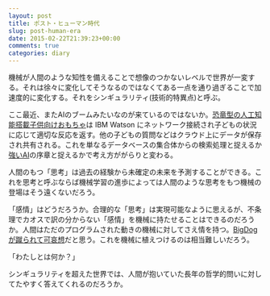 ```yaml
---
layout: post
title: ポスト・ヒューマン時代
slug: post-human-era
date: 2015-02-22T21:39:23+00:00
comments: true
categories: diary
---
```


機械が人間のような知性を備えることで想像のつかないレベルで世界が一変する。それは徐々に変化してそうなるのではなくてある一点を通り過ぎることで加速度的に変化する。それをシンギュラリティ(技術的特異点)と呼ぶ。

ここ最近、またAIのブームみたいなのが来ているのではないか。<a href="http://jp.techcrunch.com/2015/02/17/20150216elemental-path-debuts-the-first-toys-powered-by-ibm-watson/" target="_blank">恐竜型の人工知能搭載子供向けおもちゃ</a>は IBM Watson にネットワーク接続され子どもの状況に応じて適切な反応を返す。他の子どもの質問などはクラウド上にデータが保存され共有される。これを単なるデータベースの集合体からの検索処理と捉えるか<a href="http://ja.wikipedia.org/wiki/%E5%BC%B7%E3%81%84AI%E3%81%A8%E5%BC%B1%E3%81%84AI" title="強いAI" target="_blank">強いAI</a>の序章と捉えるかで考え方ががらりと変わる。

人間のもつ「思考」は過去の経験から未確定の未来を予測することができる。これを思考と呼ぶならば機械学習の進歩によっては人間のような思考をもつ機械の登場はそう遠くないだろう。

「感情」はどうだろうか。合理的な「思考」は実現可能なように思えるが、不条理でカオスで訳の分からない「感情」を機械に持たせることはできるのだろうか。人間はただのプログラムされた動きの機械に対してさえ情を持つ。<a href="http://www.kotaro269.com/articles/42483.html" target="_blank">BigDog が蹴られて可哀想</a>だと思う。これを機械に植えつけるのは相当難しいだろう。

「わたしとは何か？」

シンギュラリティを超えた世界では、人間が抱いていた長年の哲学的問いに対してたやすく答えてくれるのだろうか。
